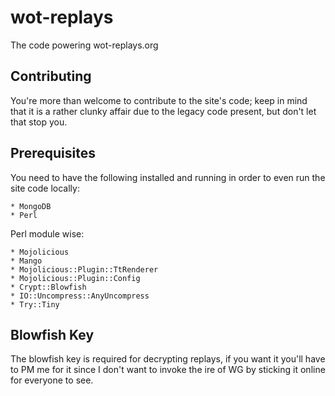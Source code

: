 wot-replays
===========

The code powering wot-replays.org

Contributing
------------

You're more than welcome to contribute to the site's code; keep in mind that it is a rather clunky affair due to the legacy code present, but don't let that stop you.

Prerequisites
-------------

You need to have the following installed and running in order to even run the site code locally:

    * MongoDB
    * Perl
    
Perl module wise:

    * Mojolicious
    * Mango
    * Mojolicious::Plugin::TtRenderer
    * Mojolicious::Plugin::Config
    * Crypt::Blowfish
    * IO::Uncompress::AnyUncompress
    * Try::Tiny
    
Blowfish Key
------------

The blowfish key is required for decrypting replays, if you want it you'll have to PM me for it since I don't want to invoke the ire of WG by sticking it online for everyone to see.
